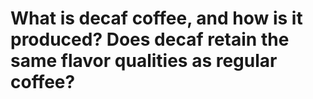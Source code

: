 # What is decaf coffee, and how is it produced? Does decaf retain the same flavor qualities as regular coffee?

